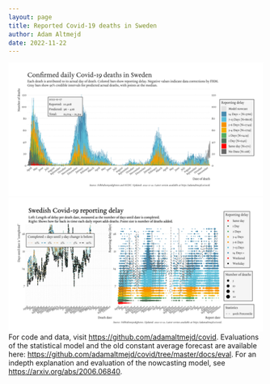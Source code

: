 ```yaml
---
layout: page
title: Reported Covid-19 deaths in Sweden
author: Adam Altmejd
date: 2022-11-22
---
```


![Graph of Swedish Covid-19 deaths with reporting delay.](deaths_lag_sweden_2022-11-22.png "Swedish Covid-19 deaths.")
![Graph of Swedish Covid-19 reporting delay in daily deaths.](lag_trend_sweden_2022-11-22.png "Trend in Swedish Covid-19 mortality reporting delay.")
For code and data, visit <https://github.com/adamaltmejd/covid>.
Evaluations of the statistical model and the old constant average forecast are available here: <https://github.com/adamaltmejd/covid/tree/master/docs/eval>.
For an indepth explanation and evaluation of the nowcasting model, see <https://arxiv.org/abs/2006.06840>.
